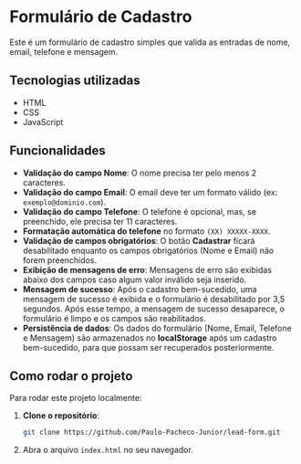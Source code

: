 # Formulário de Cadastro

Este é um formulário de cadastro simples que valida as entradas de nome, email, telefone e mensagem.

## Tecnologias utilizadas

- HTML
- CSS
- JavaScript

## Funcionalidades

- **Validação do campo Nome**: O nome precisa ter pelo menos 2 caracteres.
- **Validação do campo Email**: O email deve ter um formato válido (ex: `exemplo@dominio.com`).
- **Validação do campo Telefone**: O telefone é opcional, mas, se preenchido, ele precisa ter 11 caracteres.
- **Formatação automática do telefone** no formato `(XX) XXXXX-XXXX`.
- **Validação de campos obrigatórios**: O botão **Cadastrar** ficará desabilitado enquanto os campos obrigatórios (Nome e Email) não forem preenchidos.
- **Exibição de mensagens de erro**: Mensagens de erro são exibidas abaixo dos campos caso algum valor inválido seja inserido.
- **Mensagem de sucesso**: Após o cadastro bem-sucedido, uma mensagem de sucesso é exibida e o formulário é desabilitado por 3,5 segundos. Após esse tempo, a mensagem de sucesso desaparece, o formulário é limpo e os campos são reabilitados.
- **Persistência de dados**: Os dados do formulário (Nome, Email, Telefone e Mensagem) são armazenados no **localStorage** após um cadastro bem-sucedido, para que possam ser recuperados posteriormente.

## Como rodar o projeto

Para rodar este projeto localmente:

1. **Clone o repositório**:

   ```bash
   git clone https://github.com/Paulo-Pacheco-Junior/lead-form.git
   ```

2. Abra o arquivo `index.html` no seu navegador.
